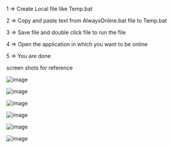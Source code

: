 1 =>  Create Local file like  Temp.bat

2 => Copy and paste text from AlwaysOnline.bat file to Temp.bat

3 => Save file and double click file to run the file

4 => Open the application in which you want to be online 

5 => You are done


screen shots for reference



![image](https://user-images.githubusercontent.com/48068632/210177471-32c51145-9300-4f69-9ae6-fc06e754855c.png)

![image](https://user-images.githubusercontent.com/48068632/210177479-d17ea6d8-bb3e-437d-9bf3-d46f314dc800.png)

![image](https://user-images.githubusercontent.com/48068632/210177501-327421b1-8d78-48a3-89ca-c6330a98ab00.png)

![image](https://user-images.githubusercontent.com/48068632/210177516-6af5a901-3183-494f-8d8f-1158ad08c873.png)

![image](https://user-images.githubusercontent.com/48068632/210177542-c11d39d0-8372-4b2e-8126-16bbb79c5069.png)

![image](https://user-images.githubusercontent.com/48068632/210177592-cc91a39e-cec5-42e6-a19b-0fa62ccf3710.png)
